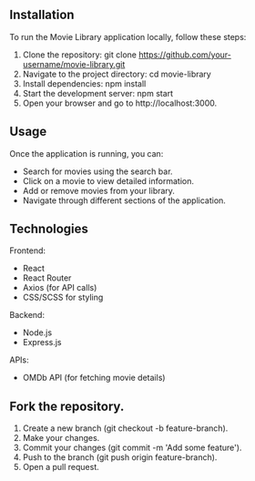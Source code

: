## Installation
To run the Movie Library application locally, follow these steps:

1. Clone the repository:
git clone https://github.com/your-username/movie-library.git
2. Navigate to the project directory:
cd movie-library
3. Install dependencies:
npm install
4. Start the development server:
npm start
5. Open your browser and go to http://localhost:3000.

## Usage
Once the application is running, you can:
- Search for movies using the search bar.
- Click on a movie to view detailed information.
- Add or remove movies from your library.
- Navigate through different sections of the application.

## Technologies
Frontend:
- React
- React Router
- Axios (for API calls)
- CSS/SCSS for styling

Backend:
- Node.js
- Express.js

APIs:
- OMDb API (for fetching movie details)

## Fork the repository.
1. Create a new branch (git checkout -b feature-branch).
2. Make your changes.
3. Commit your changes (git commit -m 'Add some feature').
4. Push to the branch (git push origin feature-branch).
5. Open a pull request.
